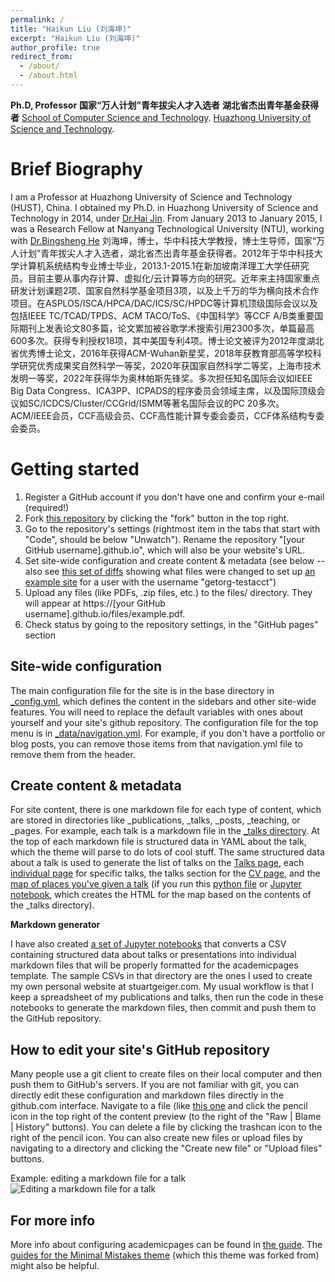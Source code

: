 ```yaml
---
permalink: /
title: "Haikun Liu (刘海坤)"
excerpt: "Haikun Liu (刘海坤)"
author_profile: true
redirect_from: 
  - /about/
  - /about.html
---
```

**Ph.D, Professor**
**国家“万人计划”青年拔尖人才入选者**
**湖北省杰出青年基金获得者**
[School of Computer Science and Technology](http://cs.hust.edu.cn/).
[Huazhong University of Science and Technology](https://www.hust.edu.cn/).


Brief Biography
======
I am a Professor at Huazhong University of Science and Technology (HUST), China. I obtained my Ph.D. in Huazhong University of Science and Technology in 2014, under [Dr.Hai Jin](https://scholar.google.com/citations?user=o02W0aEAAAAJ&hl=en&oi=ao). From January 2013 to January 2015, I was a Research Fellow at Nanyang Technological University (NTU), working with [Dr.Bingsheng He](https://www.comp.nus.edu.sg/~hebs/)
刘海坤，博士，华中科技大学教授，博士生导师，国家“万人计划”青年拔尖人才入选者，湖北省杰出青年基金获得者。2012年于华中科技大学计算机系统结构专业博士毕业，2013.1-2015.1在新加坡南洋理工大学任研究员。目前主要从事内存计算、虚拟化/云计算等方向的研究。近年来主持国家重点研发计划课题2项、国家自然科学基金项目3项，以及上千万的华为横向技术合作项目。在ASPLOS/ISCA/HPCA/DAC/ICS/SC/HPDC等计算机顶级国际会议以及包括IEEE TC/TCAD/TPDS、ACM TACO/ToS、《中国科学》等CCF A/B类重要国际期刊上发表论文80多篇，论文累加被谷歌学术搜索引用2300多次，单篇最高600多次。获得专利授权18项，其中美国专利4项。博士论文被评为2012年度湖北省优秀博士论文，2016年获得ACM-Wuhan新星奖，2018年获教育部高等学校科学研究优秀成果奖自然科学一等奖，2020年获国家自然科学二等奖，上海市技术发明一等奖，2022年获得华为奥林帕斯先锋奖。多次担任知名国际会议如IEEE Big Data Congress、ICA3PP、ICPADS的程序委员会领域主席，以及国际顶级会议如SC/ICDCS/Cluster/CCGrid/ISMM等著名国际会议的PC 20多次。ACM/IEEE会员，CCF高级会员、CCF高性能计算专委会委员，CCF体系结构专委会委员。

Getting started
======
1. Register a GitHub account if you don't have one and confirm your e-mail (required!)
1. Fork [this repository](https://github.com/academicpages/academicpages.github.io) by clicking the "fork" button in the top right. 
1. Go to the repository's settings (rightmost item in the tabs that start with "Code", should be below "Unwatch"). Rename the repository "[your GitHub username].github.io", which will also be your website's URL.
1. Set site-wide configuration and create content & metadata (see below -- also see [this set of diffs](http://archive.is/3TPas) showing what files were changed to set up [an example site](https://getorg-testacct.github.io) for a user with the username "getorg-testacct")
1. Upload any files (like PDFs, .zip files, etc.) to the files/ directory. They will appear at https://[your GitHub username].github.io/files/example.pdf.  
1. Check status by going to the repository settings, in the "GitHub pages" section

Site-wide configuration
------
The main configuration file for the site is in the base directory in [_config.yml](https://github.com/academicpages/academicpages.github.io/blob/master/_config.yml), which defines the content in the sidebars and other site-wide features. You will need to replace the default variables with ones about yourself and your site's github repository. The configuration file for the top menu is in [_data/navigation.yml](https://github.com/academicpages/academicpages.github.io/blob/master/_data/navigation.yml). For example, if you don't have a portfolio or blog posts, you can remove those items from that navigation.yml file to remove them from the header. 

Create content & metadata
------
For site content, there is one markdown file for each type of content, which are stored in directories like _publications, _talks, _posts, _teaching, or _pages. For example, each talk is a markdown file in the [_talks directory](https://github.com/academicpages/academicpages.github.io/tree/master/_talks). At the top of each markdown file is structured data in YAML about the talk, which the theme will parse to do lots of cool stuff. The same structured data about a talk is used to generate the list of talks on the [Talks page](https://academicpages.github.io/talks), each [individual page](https://academicpages.github.io/talks/2012-03-01-talk-1) for specific talks, the talks section for the [CV page](https://academicpages.github.io/cv), and the [map of places you've given a talk](https://academicpages.github.io/talkmap.html) (if you run this [python file](https://github.com/academicpages/academicpages.github.io/blob/master/talkmap.py) or [Jupyter notebook](https://github.com/academicpages/academicpages.github.io/blob/master/talkmap.ipynb), which creates the HTML for the map based on the contents of the _talks directory).

**Markdown generator**

I have also created [a set of Jupyter notebooks](https://github.com/academicpages/academicpages.github.io/tree/master/markdown_generator
) that converts a CSV containing structured data about talks or presentations into individual markdown files that will be properly formatted for the academicpages template. The sample CSVs in that directory are the ones I used to create my own personal website at stuartgeiger.com. My usual workflow is that I keep a spreadsheet of my publications and talks, then run the code in these notebooks to generate the markdown files, then commit and push them to the GitHub repository.

How to edit your site's GitHub repository
------
Many people use a git client to create files on their local computer and then push them to GitHub's servers. If you are not familiar with git, you can directly edit these configuration and markdown files directly in the github.com interface. Navigate to a file (like [this one](https://github.com/academicpages/academicpages.github.io/blob/master/_talks/2012-03-01-talk-1.md) and click the pencil icon in the top right of the content preview (to the right of the "Raw | Blame | History" buttons). You can delete a file by clicking the trashcan icon to the right of the pencil icon. You can also create new files or upload files by navigating to a directory and clicking the "Create new file" or "Upload files" buttons. 

Example: editing a markdown file for a talk
![Editing a markdown file for a talk](/images/editing-talk.png)

For more info
------
More info about configuring academicpages can be found in [the guide](https://academicpages.github.io/markdown/). The [guides for the Minimal Mistakes theme](https://mmistakes.github.io/minimal-mistakes/docs/configuration/) (which this theme was forked from) might also be helpful.
